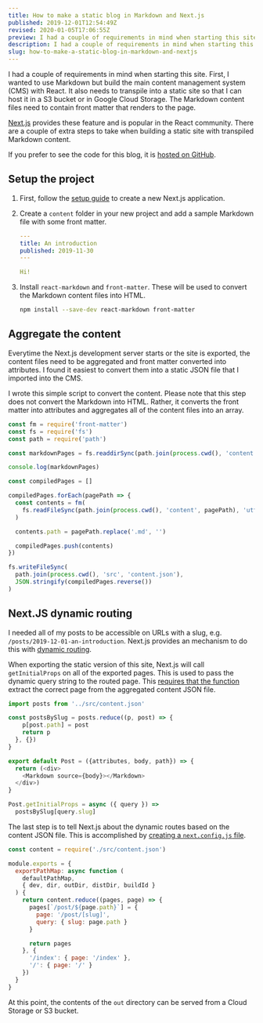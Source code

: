 ```yaml
---
title: How to make a static blog in Markdown and Next.js
published: 2019-12-01T12:54:49Z
revised: 2020-01-05T17:06:55Z
preview: I had a couple of requirements in mind when starting this site. First, I wanted to use Markdown but build the main content management system (CMS) with React. It also needs to transpile into a static site so that I can host it in a S3 bucket or in Google Cloud Storage. The Markdown content files need to contain front matter that renders to the page.
description: I had a couple of requirements in mind when starting this site. First, I wanted to use Markdown but build the main content management system (CMS) with React. It also needs to transpile into a static site so that I can host it in a S3 bucket or in Google Cloud Storage. The Markdown content files need to contain front matter that renders to the page.
slug: how-to-make-a-static-blog-in-markdown-and-nextjs
---
```


I had a couple of requirements in mind when starting this site. First, I wanted to use Markdown but build the main content management system (CMS) with React. It also needs to transpile into a static site so that I can host it in a S3 bucket or in Google Cloud Storage. The Markdown content files need to contain front matter that renders to the page.

[Next.js](https://nextjs.org/docs) provides these feature and is popular in the React community. There are a couple of extra steps to take when building a static site with transpiled Markdown content.

If you prefer to see the code for this blog, it is [hosted on GitHub](https://github.com/corybuecker/corybuecker.com).

## Setup the project

1. First, follow the [setup guide](https://nextjs.org/docs) to create a new Next.js application.
2. Create a `content` folder in your new project and add a sample Markdown file with some front matter.
    ```yaml
    ---
    title: An introduction
    published: 2019-11-30
    ---

    Hi!
    ```

3. Install `react-markdown` and `front-matter`. These will be used to convert the Markdown content files into HTML.
    ```bash
    npm install --save-dev react-markdown front-matter
    ```

## Aggregate the content

Everytime the Next.js development server starts or the site is exported, the content files need to be aggregated and front matter converted into attributes. I found it easiest to convert them into a static JSON file that I imported into the CMS.

I wrote this simple script to convert the content. Please note that this step does not convert the Markdown into HTML. Rather, it converts the front matter into attributes and aggregates all of the content files into an array.

```javascript
const fm = require('front-matter')
const fs = require('fs')
const path = require('path')

const markdownPages = fs.readdirSync(path.join(process.cwd(), 'content'))

console.log(markdownPages)

const compiledPages = []

compiledPages.forEach(pagePath => {
  const contents = fm(
    fs.readFileSync(path.join(process.cwd(), 'content', pagePath), 'utf-8')
  )

  contents.path = pagePath.replace('.md', '')

  compiledPages.push(contents)
})

fs.writeFileSync(
  path.join(process.cwd(), 'src', 'content.json'),
  JSON.stringify(compiledPages.reverse())
)
```

## Next.JS dynamic routing

I needed all of my posts to be accessible on URLs with a slug, e.g. `/posts/2019-12-01-an-introduction`. Next.js provides an mechanism to do this with [dynamic routing](https://nextjs.org/docs#dynamic-routing).

When exporting the static version of this site, Next.js will call `getInitialProps` on all of the exported pages. This is used to pass the dynamic query string to the routed page. This [requires that the function](https://nextjs.org/docs#limitation) extract the correct page from the aggregated content JSON file.

```javascript
import posts from '../src/content.json'

const postsBySlug = posts.reduce((p, post) => {
    p[post.path] = post
    return p
  }, {})
}

export default Post = ({attributes, body, path}) => {
  return (<div>
    <Markdown source={body}></Markdown>
  </div>)
}

Post.getInitialProps = async ({ query }) =>
  postsBySlug[query.slug]
```

The last step is to tell Next.js about the dynamic routes based on the content JSON file. This is accomplished by [creating a `next.config.js` file](https://nextjs.org/docs#custom-configuration).

```javascript
const content = require('./src/content.json')

module.exports = {
  exportPathMap: async function (
    defaultPathMap,
    { dev, dir, outDir, distDir, buildId }
  ) {
    return content.reduce((pages, page) => {
      pages[`/post/${page.path}`] = {
        page: '/post/[slug]',
        query: { slug: page.path }
      }

      return pages
    }, {
      '/index': { page: '/index' },
      '/': { page: '/' }
    })
  }
}
```

At this point, the contents of the `out` directory can be served from a Cloud Storage or S3 bucket.
